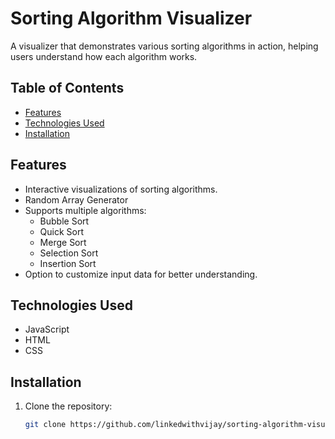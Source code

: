 # Sorting Algorithm Visualizer

A visualizer that demonstrates various sorting algorithms in action, helping users understand how each algorithm works.

## Table of Contents
- [Features](#features)
- [Technologies Used](#technologies-used)
- [Installation](#installation)


## Features
- Interactive visualizations of sorting algorithms.
- Random Array Generator
- Supports multiple algorithms: 
  - Bubble Sort
  - Quick Sort
  - Merge Sort
  - Selection Sort
  - Insertion Sort
- Option to customize input data for better understanding.

## Technologies Used
- JavaScript
- HTML
- CSS

## Installation
1. Clone the repository:
   ```bash
   git clone https://github.com/linkedwithvijay/sorting-algorithm-visualizer.git
